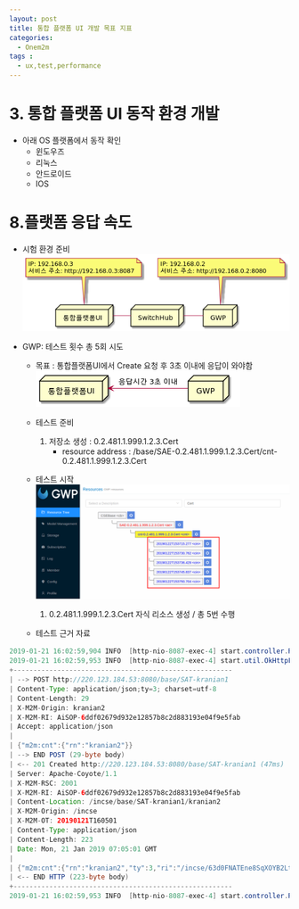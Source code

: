 ```yaml
---
layout: post
title: 통합 플랫폼 UI 개발 목표 지표    
categories:
  - Onem2m
tags :   
  - ux,test,performance     
---
```

# 3. 통합 플랫폼  UI 동작 환경 개발
 - 아래 OS 플랫폼에서 동작 확인      
    - 윈도우즈 
    - 리눅스 
    - 안드로이드 
    - IOS     
  
# 8.플랫폼 응답 속도
 - 시험 환경 준비 
![env1](/assets/gwp/2.cert.png)

 - GWP: 테스트 횟수 총 5회 시도
   - 목표 : 통합플랫폼UI에서 Create 요청 후 3초 이내에 응답이 와야함
![env2](/assets/gwp/1.cert.png)    
   - 테스트 준비            
      1. 저장소 생성 : 0.2.481.1.999.1.2.3.Cert      
         - resource address : /base/SAE-0.2.481.1.999.1.2.3.Cert/cnt-0.2.481.1.999.1.2.3.Cert
    - 테스트 시작 
![env3](/assets/gwp/3.record.png)    
      1. 0.2.481.1.999.1.2.3.Cert <cnt> 자식 리소스 <cin> 생성 / 총 5번 수행                   
      
   - 테스트 근거 자료     
```java
2019-01-21 16:02:59,904 INFO  [http-nio-8087-exec-4] start.controller.ResourceController[:138] create request start : >> http://220.123.184.53:8080/base/SAT-kranian1
2019-01-21 16:02:59,953 INFO  [http-nio-8087-exec-4] start.util.OkHttpFactoryUtil$HttpLogger[:127]
+-------------------------------------------------------
| --> POST http://220.123.184.53:8080/base/SAT-kranian1
| Content-Type: application/json;ty=3; charset=utf-8
| Content-Length: 29
| X-M2M-Origin: kranian2
| X-M2M-RI: AiSOP-6ddf02679d932e12857b8c2d883193e04f9e5fab
| Accept: application/json
|
| {"m2m:cnt":{"rn":"kranian2"}}
| --> END POST (29-byte body)
| <-- 201 Created http://220.123.184.53:8080/base/SAT-kranian1 (47ms)
| Server: Apache-Coyote/1.1
| X-M2M-RSC: 2001
| X-M2M-RI: AiSOP-6ddf02679d932e12857b8c2d883193e04f9e5fab
| Content-Location: /incse/base/SAT-kranian1/kranian2
| X-M2M-Origin: /incse
| X-M2M-OT: 20190121T160501
| Content-Type: application/json
| Content-Length: 223
| Date: Mon, 21 Jan 2019 07:05:01 GMT
|
| {"m2m:cnt":{"rn":"kranian2","ty":3,"ri":"/incse/63d0FNATEne8SqXOYB2Lte","pi":"/incse/SSAT-kranian1","ct":"20190121T160501","lt":"20190121T160501","et":"99991231T235959","st":0,"cr":"kranian2","mia":2592000,"cni":0,"cbs":0}}
| <-- END HTTP (223-byte body)
+-------------------------------------------------------
2019-01-21 16:02:59,953 INFO  [http-nio-8087-exec-4] start.controller.ResourceController[:142] create response end : >>  duration time 49ms
```      
                      
  
